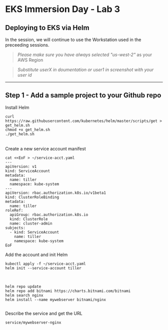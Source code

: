 
# EKS Immersion Day - Lab 3
## Deploying to EKS via Helm

In the session, we will continue to use the Workstation used in the preceeding sessions.

> *Please make sure you have always selected "us-west-2"* as your AWS Region

> *Substitute userX in doumentation or user1 in screenshot with your user id*


----
Step 1 - Add a sample project to your Github repo
----

Install Helm
```
curl https://raw.githubusercontent.com/kubernetes/helm/master/scripts/get > get_helm.sh
chmod +x get_helm.sh
./get_helm.sh
```

<br/>
Create a new service account manifest

```
cat <<EoF > ~/service-acct.yaml
---
apiVersion: v1
kind: ServiceAccount
metadata:
  name: tiller
  namespace: kube-system
---
apiVersion: rbac.authorization.k8s.io/v1beta1
kind: ClusterRoleBinding
metadata:
  name: tiller
roleRef:
  apiGroup: rbac.authorization.k8s.io
  kind: ClusterRole
  name: cluster-admin
subjects:
  - kind: ServiceAccount
    name: tiller
    namespace: kube-system
EoF

```

Add the account and init Helm

```
kubectl apply -f ~/service-acct.yaml
helm init --service-account tiller
```

<br/>

```
helm repo update
helm repo add bitnami https://charts.bitnami.com/bitnami
helm search nginx
helm install --name mywebserver bitnami/nginx
 
```

Describe the service and get the URL
<br/>

```
service/mywebserver-nginx
```


